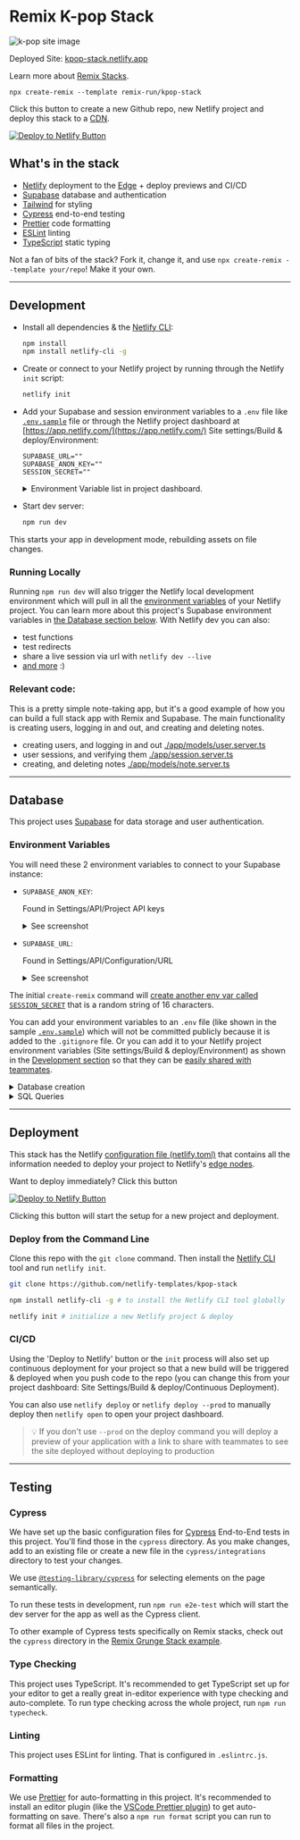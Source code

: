 # Remix K-pop Stack

![k-pop site image](https://res.cloudinary.com/dzkoxrsdj/image/upload/v1648844684/CleanShot_2022-04-01_at_16.23.40_2x_oo3ppe.jpg)

Deployed Site: [kpop-stack.netlify.app](https://kpop-stack.netlify.app)

Learn more about [Remix Stacks](https://remix.run/stacks).

```
npx create-remix --template remix-run/kpop-stack
```

Click this button to create a new Github repo, new Netlify project and deploy this stack to a [CDN](https://jamstack.org/glossary/cdn/).

[![Deploy to Netlify Button](https://www.netlify.com/img/deploy/button.svg)](https://app.netlify.com/start/deploy?repository=https://github.com/netlify-templates/kpop-stack)

## What's in the stack

- [Netlify](https://netlify.com/) deployment to the [Edge](https://www.netlify.com/products/edge) + deploy previews and CI/CD
- [Supabase](https://supabase.com/) database and authentication
- [Tailwind](https://tailwindcss.com/) for styling
- [Cypress](https://cypress.io) end-to-end testing
- [Prettier](https://prettier.io) code formatting
- [ESLint](https://eslint.org) linting
- [TypeScript](https://typescriptlang.org) static typing

Not a fan of bits of the stack? Fork it, change it, and use `npx create-remix --template your/repo`! Make it your own.

---

## Development

- Install all dependencies & the [Netlify CLI](https://docs.netlify.com/cli/get-started/):

  ```sh
  npm install
  npm install netlify-cli -g
  ```

- Create or connect to your Netlify project by running through the Netlify `init` script:

  ```sh
  netlify init
  ```

- Add your Supabase and session environment variables to a `.env` file like [`.env.sample`](./.env.sample) file or through the Netlify project dashboard at [https://app.netlify.com/](https://app.netlify.com/) Site settings/Build & deploy/Environment:

  ```
  SUPABASE_URL=""
  SUPABASE_ANON_KEY=""
  SESSION_SECRET=""
  ```

  <details>
  <summary>Environment Variable list in project dashboard.</summary>

  ![screenshot of env vars in Netlify UI](https://res.cloudinary.com/dzkoxrsdj/image/upload/v1649265873/CleanShot_2022-04-06_at_13.23.38_2x_sh3hoy.jpg)

  </details>

- Start dev server:

  ```sh
  npm run dev
  ```

This starts your app in development mode, rebuilding assets on file changes.

### Running Locally

Running `npm run dev` will also trigger the Netlify local development environment which will pull in all the [environment variables](https://docs.netlify.com/configure-builds/environment-variables/#declare-variables) of your Netlify project. You can learn more about this project's Supabase environment variables in [the Database section below](#database). With Netlify dev you can also:

- test functions
- test redirects
- share a live session via url with `netlify dev --live`
- [and more](https://cli.netlify.com/netlify-dev/) :)

### Relevant code:

This is a pretty simple note-taking app, but it's a good example of how you can build a full stack app with Remix and Supabase. The main functionality is creating users, logging in and out, and creating and deleting notes.

- creating users, and logging in and out [./app/models/user.server.ts](./app/models/user.server.ts)
- user sessions, and verifying them [./app/session.server.ts](./app/session.server.ts)
- creating, and deleting notes [./app/models/note.server.ts](./app/models/note.server.ts)

---

## Database

This project uses [Supabase](https://supabase.com/) for data storage and user authentication.

### Environment Variables

You will need these 2 environment variables to connect to your Supabase instance:

- `SUPABASE_ANON_KEY`:

  Found in Settings/API/Project API keys
  <details><summary> See screenshot</summary>
    
    ![supabase anon key location](https://res.cloudinary.com/dzkoxrsdj/image/upload/v1649193447/Screen_Shot_2022-04-05_at_5.15.45_PM_ipdgcc.jpg)

  </details>

- `SUPABASE_URL`:

  Found in Settings/API/Configuration/URL
  <details><summary> See screenshot</summary>
    
    ![supabase url location](https://res.cloudinary.com/dzkoxrsdj/image/upload/v1649193610/Screen_Shot_2022-04-05_at_5.18.12_PM_sj7mj8.jpg)

  </details>

The initial `create-remix` command will [create another env var called `SESSION_SECRET`](https://github.com/netlify-templates/kpop-stack/blob/fd68e4de2f4034328481c9b26fa67e298ef20204/remix.init/index.js#L47) that is a random string of 16 characters.

You can add your environment variables to an `.env` file (like shown in the sample [`.env.sample`](./.env.sample)) which will not be committed publicly because it is added to the `.gitignore` file. Or you can add it to your Netlify project environment variables (Site settings/Build & deploy/Environment) as shown in the [Development section](#development) so that they can be [easily shared with teammates](https://www.netlify.com/blog/2021/12/09/use-access-and-share-environment-variables-on-netlify).

<details>
<summary>Database creation</summary>

- You can sign up with Supabase with your GitHub credentials
- Create a new project on the 'Project' page

  ![CleanShot 2022-03-31 at 11 54 36](https://user-images.githubusercontent.com/8431042/161098029-b2651160-29c5-42fc-a149-a12cc4f2b339.png)

- Next you will need to name the database and makes sure to save the password you select, then you will want to choose a region closes to you

  ![CleanShot 2022-03-31 at 11 55 47](https://user-images.githubusercontent.com/8431042/161098251-8d73f0ab-c9e7-4a78-921e-1dcf65d9ad1c.png)

- It will take some time for the project to be fully scaffold so you will need to wait before the next steps.

</details>

<details>
<summary>SQL Queries</summary>

- In your Supabase project dashboard, you can find the SQL Editor here

  ![CleanShot 2022-03-31 at 11 57 16](https://user-images.githubusercontent.com/8431042/161098529-9f6fc807-a413-49af-bfc1-1c16a2c4ae2f.png)

- Select "New Query"

  ![CleanShot 2022-03-31 at 11 59 29](https://user-images.githubusercontent.com/8431042/161098865-7c790cbc-db76-45b3-aa75-270af70038ae.png)

- Here are the SQL queries used in the K-pop Stack

  ```sql
  -- Create public profile table that references our auth.user
  create table public.profiles (
    id uuid references auth.users not null,
    created_at timestamptz not null default current_timestamp,
    email varchar not null,

    primary key (id)
  );

  -- Create public notes table
  create table public.notes (
    id uuid not null default uuid_generate_v4(),
    title text,
    body text,
    created_at timestamp default current_timestamp,
    updated_at timestamp default current_timestamp,
    profile_id uuid references public.profiles not null,

    primary key (id)
  );

  -- inserts a row into public.users
  create or replace function public.handle_new_user()
  returns trigger
  language plpgsql
  security definer set search_path = public
  as $$
  begin
    insert into public.profiles (id, email)
    values (new.id, new.email);
    return new;
  end;
  $$;

  -- trigger the function every time a user is created
  drop trigger if exists on_auth_user_created on auth.user;
  create trigger on_auth_user_created
    after insert on auth.users
    for each row execute procedure public.handle_new_user();
  ```

- You can copy these over to the SQL Editor and click the 'Run' button

  ![CleanShot 2022-03-31 at 12 04 31](https://user-images.githubusercontent.com/8431042/161099881-79315a5f-af33-44fc-aee4-daf9a506f23f.png)

- Lastly, you will need to go to 'Authentication and Settings', and switch off "Enable email confirmations" for the project

  ![CleanShot 2022-03-31 at 12 07 47](https://user-images.githubusercontent.com/8431042/161100637-11b7a1f0-9e25-4f1b-8fec-46ebaf047063.png)

</details>

---

## Deployment

This stack has the Netlify [configuration file (netlify.toml)](./netlify.toml) that contains all the information needed to deploy your project to Netlify's [edge nodes](https://www.netlify.com/products/edge).

Want to deploy immediately? Click this button

[![Deploy to Netlify Button](https://www.netlify.com/img/deploy/button.svg)](https://app.netlify.com/start/deploy?repository=https://github.com/netlify-templates/nextjs-toolbox)

Clicking this button will start the setup for a new project and deployment.

### Deploy from the Command Line

Clone this repo with the `git clone` command. Then install the [Netlify CLI](https://docs.netlify.com/cli/get-started/) tool and run `netlify init`.

```sh
git clone https://github.com/netlify-templates/kpop-stack

npm install netlify-cli -g # to install the Netlify CLI tool globally

netlify init # initialize a new Netlify project & deploy
```

### CI/CD

Using the 'Deploy to Netlify' button or the `init` process will also set up continuous deployment for your project so that a new build will be triggered & deployed when you push code to the repo (you can change this from your project dashboard: Site Settings/Build & deploy/Continuous Deployment).

You can also use `netlify deploy` or `netlify deploy --prod` to manually deploy then `netlify open` to open your project dashboard.

> 💡 If you don't use `--prod` on the deploy command you will deploy a preview of your application with a link to share with teammates to see the site deployed without deploying to production

---

## Testing

### Cypress

We have set up the basic configuration files for [Cypress](https://go.cypress.io/) End-to-End tests in this project. You'll find those in the `cypress` directory. As you make changes, add to an existing file or create a new file in the `cypress/integrations` directory to test your changes.

We use [`@testing-library/cypress`](https://testing-library.com/cypress) for selecting elements on the page semantically.

To run these tests in development, run `npm run e2e-test` which will start the dev server for the app as well as the Cypress client.

To other example of Cypress tests specifically on Remix stacks, check out the `cypress` directory in the [Remix Grunge Stack example](https://github.com/remix-run/grunge-stack/tree/main/cypress).

### Type Checking

This project uses TypeScript. It's recommended to get TypeScript set up for your editor to get a really great in-editor experience with type checking and auto-complete. To run type checking across the whole project, run `npm run typecheck`.

### Linting

This project uses ESLint for linting. That is configured in `.eslintrc.js`.

### Formatting

We use [Prettier](https://prettier.io/) for auto-formatting in this project. It's recommended to install an editor plugin (like the [VSCode Prettier plugin](https://marketplace.visualstudio.com/items?itemName=esbenp.prettier-vscode)) to get auto-formatting on save. There's also a `npm run format` script you can run to format all files in the project.
